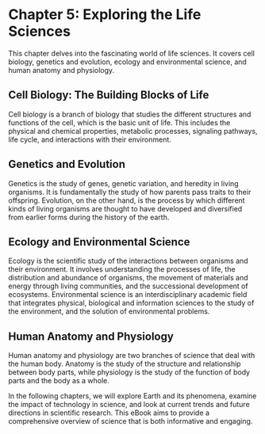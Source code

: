 # Chapter 5: Exploring the Life Sciences

This chapter delves into the fascinating world of life sciences. It covers cell biology, genetics and evolution, ecology and environmental science, and human anatomy and physiology.

## Cell Biology: The Building Blocks of Life

Cell biology is a branch of biology that studies the different structures and functions of the cell, which is the basic unit of life. This includes the physical and chemical properties, metabolic processes, signaling pathways, life cycle, and interactions with their environment.

## Genetics and Evolution

Genetics is the study of genes, genetic variation, and heredity in living organisms. It is fundamentally the study of how parents pass traits to their offspring. Evolution, on the other hand, is the process by which different kinds of living organisms are thought to have developed and diversified from earlier forms during the history of the earth.

## Ecology and Environmental Science

Ecology is the scientific study of the interactions between organisms and their environment. It involves understanding the processes of life, the distribution and abundance of organisms, the movement of materials and energy through living communities, and the successional development of ecosystems. Environmental science is an interdisciplinary academic field that integrates physical, biological and information sciences to the study of the environment, and the solution of environmental problems.

## Human Anatomy and Physiology

Human anatomy and physiology are two branches of science that deal with the human body. Anatomy is the study of the structure and relationship between body parts, while physiology is the study of the function of body parts and the body as a whole.

In the following chapters, we will explore Earth and its phenomena, examine the impact of technology in science, and look at current trends and future directions in scientific research. This eBook aims to provide a comprehensive overview of science that is both informative and engaging.
